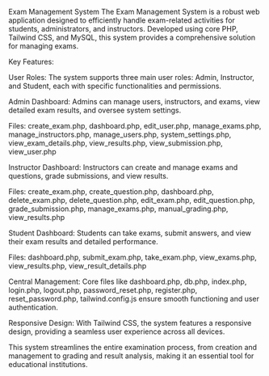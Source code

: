 Exam Management System
The Exam Management System is a robust web application designed to efficiently handle exam-related activities for students, administrators, and instructors. Developed using core PHP, Tailwind CSS, and MySQL, this system provides a comprehensive solution for managing exams.

Key Features:

User Roles: The system supports three main user roles: Admin, Instructor, and Student, each with specific functionalities and permissions.

Admin Dashboard: Admins can manage users, instructors, and exams, view detailed exam results, and oversee system settings.

Files: create_exam.php, dashboard.php, edit_user.php, manage_exams.php, manage_instructors.php, manage_users.php, system_settings.php, view_exam_details.php, view_results.php, view_submission.php, view_user.php

Instructor Dashboard: Instructors can create and manage exams and questions, grade submissions, and view results.

Files: create_exam.php, create_question.php, dashboard.php, delete_exam.php, delete_question.php, edit_exam.php, edit_question.php, grade_submission.php, manage_exams.php, manual_grading.php, view_results.php

Student Dashboard: Students can take exams, submit answers, and view their exam results and detailed performance.

Files: dashboard.php, submit_exam.php, take_exam.php, view_exams.php, view_results.php, view_result_details.php

Central Management: Core files like dashboard.php, db.php, index.php, login.php, logout.php, password_reset.php, register.php, reset_password.php, tailwind.config.js ensure smooth functioning and user authentication.

Responsive Design: With Tailwind CSS, the system features a responsive design, providing a seamless user experience across all devices.

This system streamlines the entire examination process, from creation and management to grading and result analysis, making it an essential tool for educational institutions.
